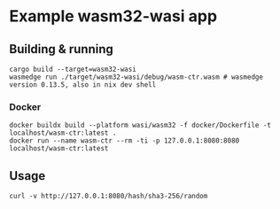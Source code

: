 # Example wasm32-wasi app

## Building & running

```shell
cargo build --target=wasm32-wasi
wasmedge run ./target/wasm32-wasi/debug/wasm-ctr.wasm # wasmedge version 0.13.5, also in nix dev shell
```

### Docker

```shell
docker buildx build --platform wasi/wasm32 -f docker/Dockerfile -t localhost/wasm-ctr:latest .
docker run --name wasm-ctr --rm -ti -p 127.0.0.1:8080:8080 localhost/wasm-ctr:latest
```

## Usage

```shell
curl -v http://127.0.0.1:8080/hash/sha3-256/random
```
